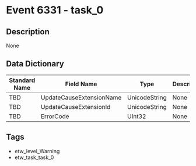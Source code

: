 # Event 6331 - task_0

## Description
None

## Data Dictionary
|Standard Name|Field Name|Type|Description|Sample Value|
|---|---|---|---|---|
|TBD|UpdateCauseExtensionName|UnicodeString|None|`None`|
|TBD|UpdateCauseExtensionId|UnicodeString|None|`None`|
|TBD|ErrorCode|UInt32|None|`None`|

## Tags
* etw_level_Warning
* etw_task_task_0